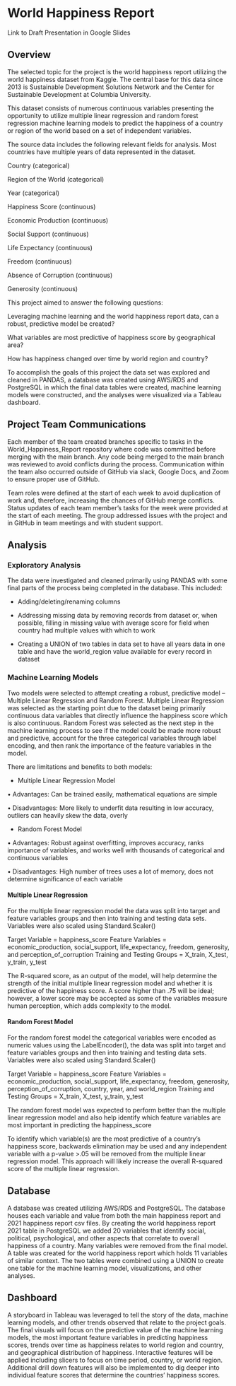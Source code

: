 #  World Happiness Report
Link to Draft Presentation in Google Slides  

## Overview

The selected topic for the project is the world happiness report utilizing the world happiness dataset from Kaggle.  The central base for this data since 2013 is Sustainable Development Solutions Network and the Center for Sustainable Development at Columbia University. 

This dataset consists of numerous continuous variables presenting the opportunity to utilize multiple linear regression and random forest regression machine learning models to predict the happiness of a country or region of the world based on a set of independent variables.

The source data includes the following relevant fields for analysis.  Most countries have multiple years of data represented in the dataset.

Country (categorical)

Region of the World (categorical)

Year (categorical)

Happiness Score (continuous)

Economic Production (continuous)

Social Support (continuous)

Life Expectancy (continuous)

Freedom (continuous)

Absence of Corruption (continuous)

Generosity (continuous)


This project aimed to answer the following questions:

Leveraging machine learning and the world happiness report data, can a robust, predictive model be created?

What variables are most predictive of happiness score by geographical area?

How has happiness changed over time by world region and country?

To accomplish the goals of this project the data set was explored and cleaned in PANDAS, a database was created using AWS/RDS and PostgreSQL in which the final data tables were created, machine learning models were constructed, and the analyses were visualized via a Tableau dashboard.

## Project Team Communications

Each member of the team created branches specific to tasks in the World_Happiness_Report repository where code was committed before merging with the main branch.  Any code being merged to the main branch was reviewed to avoid conflicts during the process. Communication within the team also occurred outside of GitHub via slack, Google Docs, and Zoom to ensure proper use of GitHub.  

Team roles were defined at the start of each week to avoid duplication of work and, therefore, increasing the chances of GitHub merge conflicts.  Status updates of each team member’s tasks for the week were provided at the start of each meeting.  The group addressed issues with the project and in GitHub in team meetings and with student support. 

## Analysis

### Exploratory Analysis

The data were investigated and cleaned primarily using PANDAS with some final parts of the process being completed in the database.  This included:

-	Adding/deleting/renaming columns

-	Addressing missing data by removing records from dataset or, when possible, filling in missing value with average score for field when country had multiple values with which to work

-	Creating a UNION of two tables in data set to have all years data in one table and have the world_region value available for every record in dataset

### Machine Learning Models

Two models were selected to attempt creating a robust, predictive model – Multiple Linear Regression and Random Forest. Multiple Linear Regression was selected as the starting point due to the dataset being primarily continuous data variables that directly influence the happiness score which is also continuous.  Random Forest was selected as the next step in the machine learning process to see if the model could be made more robust and predictive, account for the three categorical variables through label encoding, and then rank the importance of the feature variables in the model.

There are limitations and benefits to both models: 
-	Multiple Linear Regression Model

•	Advantages: Can be trained easily, mathematical equations are simple

•	Disadvantages: More likely to underfit data resulting in low accuracy, outliers can heavily skew the data, overly


-	Random Forest Model

•	Advantages: Robust against overfitting, improves accuracy, ranks importance of variables, and works well with thousands of categorical and continuous variables

•	Disadvantages: High number of trees uses a lot of memory, does not determine significance of each variable


#### Multiple Linear Regression 

For the multiple linear regression model the data was split into target and feature variables groups and then into training and testing data sets.  Variables were also scaled using Standard.Scaler()

Target Variable  = happiness_score
Feature Variables = economic_production, social_support, life_expectancy, freedom, generosity, and perception_of_corruption
Training and Testing Groups = X_train, X_test, y_train, y_test

The R-squared score, as an output of the model, will help determine the strength of the initial multiple linear regression model and whether it is predictive of the happiness score.  A score higher than .75 will be ideal; however, a lower score may be accepted as some of the variables measure human perception, which adds complexity to the model.

#### Random Forest Model

For the random forest model the categorical variables were encoded as numeric values using the LabelEncoder(), the data was split into target and feature variables groups and then into training and testing data sets.  Variables were also scaled using Standard.Scaler()

Target Variable  = happiness_score
Feature Variables = economic_production, social_support, life_expectancy, freedom, generosity, perception_of_corruption, country, year, and world_region
Training and Testing Groups = X_train, X_test, y_train, y_test

The random forest model was expected to perform better than the multiple linear regression model and also help identify which feature variables are most important in predicting the happiness_score

To identify which variable(s) are the most predictive of a country’s happiness score, backwards elimination may be used and any independent variable with a p-value >.05 will be removed from the multiple linear regression model.  This approach will likely increase the overall R-squared score of the multiple linear regression.
 

##  Database

A database was created utilizing AWS/RDS and PostgreSQL. The database houses each variable and value from both the main happiness report and 2021 happiness report csv files. By creating the world happiness report 2021 table in PostgreSQL we added 20 variables that identify social, political, psychological, and other aspects that correlate to overall happiness of a country. Many variables were removed from the final model. A table was created for the world happiness report which holds 11 variables of similar context. The two tables were combined using a UNION to create one table for the machine learning model, visualizations, and other analyses. 

##  Dashboard
A storyboard in Tableau was leveraged to tell the story of the data, machine learning models, and other trends observed that relate to the project goals. The final visuals will focus on the predictive value of the machine learning models, the most important feature variables in predicting happiness scores, trends over time as happiness relates to world region and country, and geographical distribution of happiness.  Interactive features will be applied including slicers to focus on time period, country, or world region.  Additional drill down features will also be implemented to dig deeper into individual feature scores that determine the countries’ happiness scores.
